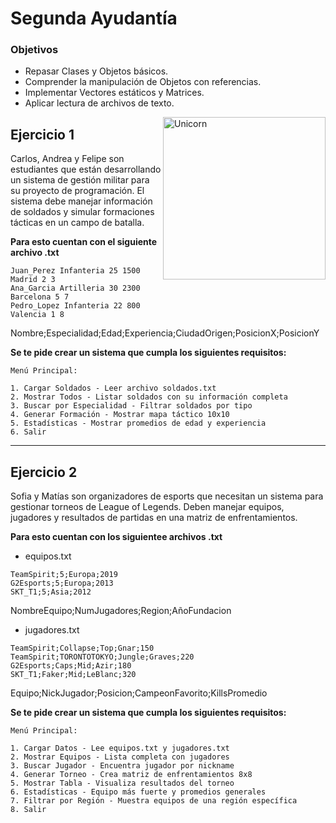 # Segunda Ayudantía

### Objetivos
- Repasar Clases y Objetos básicos.
- Comprender la manipulación de Objetos con referencias.
- Implementar Vectores estáticos y Matrices.
- Aplicar lectura de archivos de texto.

<img align="right" width=260px alt="Unicorn" src="https://media.tenor.com/CI7msUZXbooAAAAj/computer-pressing.gif" />

## Ejercicio 1
Carlos, Andrea y Felipe son estudiantes que están desarrollando un sistema de gestión militar para su proyecto de programación. El sistema debe manejar información de soldados y simular formaciones tácticas en un campo de batalla.

**Para esto cuentan con el siguiente archivo .txt**
```
Juan_Perez Infanteria 25 1500 Madrid 2 3
Ana_Garcia Artilleria 30 2300 Barcelona 5 7
Pedro_Lopez Infanteria 22 800 Valencia 1 8
```
Nombre;Especialidad;Edad;Experiencia;CiudadOrigen;PosicionX;PosicionY

**Se te pide crear un sistema que cumpla los siguientes requisitos:**

```
Menú Principal:

1. Cargar Soldados - Leer archivo soldados.txt
2. Mostrar Todos - Listar soldados con su información completa
3. Buscar por Especialidad - Filtrar soldados por tipo
4. Generar Formación - Mostrar mapa táctico 10x10
5. Estadísticas - Mostrar promedios de edad y experiencia
6. Salir
```

---

## Ejercicio 2
Sofia y Matías son organizadores de esports que necesitan un sistema para gestionar torneos de League of Legends. Deben manejar equipos, jugadores y resultados de partidas en una matriz de enfrentamientos.

**Para esto cuentan con los siguientee archivos .txt**
- equipos.txt
```
TeamSpirit;5;Europa;2019
G2Esports;5;Europa;2013  
SKT_T1;5;Asia;2012
```
NombreEquipo;NumJugadores;Region;AñoFundacion

- jugadores.txt
```
TeamSpirit;Collapse;Top;Gnar;150
TeamSpirit;TORONTOTOKYO;Jungle;Graves;220
G2Esports;Caps;Mid;Azir;180
SKT_T1;Faker;Mid;LeBlanc;320
```
Equipo;NickJugador;Posicion;CampeonFavorito;KillsPromedio

**Se te pide crear un sistema que cumpla los siguientes requisitos:**

```
Menú Principal:

1. Cargar Datos - Lee equipos.txt y jugadores.txt
2. Mostrar Equipos - Lista completa con jugadores
3. Buscar Jugador - Encuentra jugador por nickname
4. Generar Torneo - Crea matriz de enfrentamientos 8x8
5. Mostrar Tabla - Visualiza resultados del torneo
6. Estadísticas - Equipo más fuerte y promedios generales
7. Filtrar por Región - Muestra equipos de una región específica
8. Salir
```